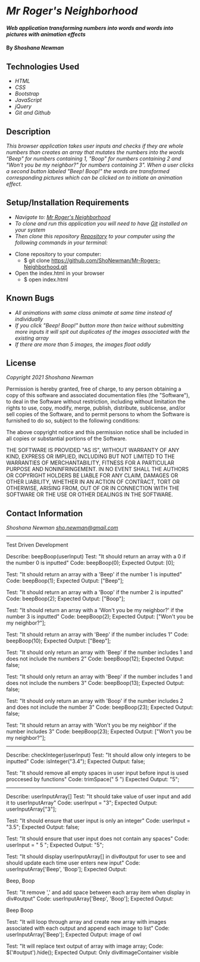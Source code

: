 # _Mr Roger's Neighborhood_

#### _Web application transforming numbers into words and words into pictures with animation effects_

#### By _**Shoshana Newman**_

## Technologies Used

* _HTML_
* _CSS_
* _Bootstrap_
* _JavaScript_
* _jQuery_
* _Git and Github_

## Description

_This browser application takes user inputs and checks if they are whole numbers than creates an array that mutates the numbers into the words "Beep" for numbers containing 1, "Boop" for numbers containing 2 and "Won't you be my neighbor?" for numbers containing 3". When a user clicks a second button labeled "Beep! Boop!" the words are transformed corresponding pictures which can be clicked on to initiate an animation effect._

## Setup/Installation Requirements

* _Navigate to: [Mr Roger's Neighborhood](https://shonewman.github.io/Mr-Rogers-Neighborhood/index.html "Mr Roger's Neighborhood")_
* _To clone and run this application you will need to have [Git](https://git-scm.com/"Git" "Git") installed on your system_
* _Then clone this repository [Repository](hhttps://github.com/ShoNewman/Mr-Rogers-Neighborhood.git "Repository") to your computer using the following commands in your terminal:_
- Clone repository to your computer:
  - $ git clone https://github.com/ShoNewman/Mr-Rogers-Neighborhood.git
- Open the index.html in your browser
  - $ open index.html

## Known Bugs

* _All animations with same class animate at same time instead of individually_
* _If you click "Beep! Boop!" button more than twice without submitting more inputs it will spit out duplicates of the images associated with the existing array_
* _If there are more than 5 images, the images float oddly_

## License

_Copyright 2021 Shoshana Newman_

Permission is hereby granted, free of charge, to any person obtaining a copy of this software and associated documentation files (the "Software"), to deal in the Software without restriction, including without limitation the rights to use, copy, modify, merge, publish, distribute, sublicense, and/or sell copies of the Software, and to permit persons to whom the Software is furnished to do so, subject to the following conditions:

The above copyright notice and this permission notice shall be included in all copies or substantial portions of the Software.

THE SOFTWARE IS PROVIDED "AS IS", WITHOUT WARRANTY OF ANY KIND, EXPRESS OR IMPLIED, INCLUDING BUT NOT LIMITED TO THE WARRANTIES OF MERCHANTABILITY, FITNESS FOR A PARTICULAR PURPOSE AND NONINFRINGEMENT. IN NO EVENT SHALL THE AUTHORS OR COPYRIGHT HOLDERS BE LIABLE FOR ANY CLAIM, DAMAGES OR OTHER LIABILITY, WHETHER IN AN ACTION OF CONTRACT, TORT OR OTHERWISE, ARISING FROM, OUT OF OR IN CONNECTION WITH THE SOFTWARE OR THE USE OR OTHER DEALINGS IN THE SOFTWARE.


## Contact Information

_Shoshana Newman [sho.newman@gmail.com](mailto:sho.newman@gmail.com)_

----------------------------------------
Test Driven Development

Describe: beepBoop(userInput)
Test: "It should return an array with a 0 if the number 0 is inputted"
Code: beepBoop(0);
Expected Output: [0];

Test: "It should return an array with a 'Beep' if the number 1 is inputted"
Code: beepBoop(1);
Expected Output: ["Beep"];

Test: "It should return an array with a 'Boop' if the number 2 is inputted"
Code: beepBoop(2);
Expected Output: ["Boop"];

Test: "It should return an array with a 'Won't you be my neighbor?' if the number 3 is inputted"
Code: beepBoop(2);
Expected Output: ["Won't you be my neighbor?"];

Test: "It should return an array with 'Beep' if the number includes 1"
Code: beepBoop(10);
Expected Output: ["Beep"];

Test: "It should only return an array with 'Beep' if the number includes 1 and does not include the numbers 2"
Code: beepBoop(12);
Expected Output: false;

Test: "It should only return an array with 'Beep' if the number includes 1 and does not include the numbers 3"
Code: beepBoop(13);
Expected Output: false;

Test: "It should only return an array with 'Boop' if the number includes 2 and does not include the number 3"
Code: beepBoop(23);
Expected Output: false;

Test: "It should return an array with 'Won't you be my neighbor' if the number includes 3"
Code: beepBoop(23);
Expected Output: ["Won't you be my neighbor?"];



-------------------------------------------------------
Describe: checkInteger(userInput)
Test: "It should allow only integers to be inputted"
Code: isInteger("3.4");
Expected Output: false;

Test: "It should remove all empty spaces in user input before input is used proccesed by functions"
Code: trimSpace("    5   ")
Expected Output: "5";

-------------------------------------------------------
Describe: userInputArray[]
Test: "It should take value of user input and add it to userInputArray"
Code: userInput = "3";
Expected Output: userInputArray["3"];

Test: "It should ensure that user input is only an integer"
Code: userInput = "3.5";
Expected Output: false;

Test: "It should ensure that user input does not contain any spaces"
Code: userInput = "   5   ";
Expected Output: "5";

Test: "It should display userInputArray[] in div#output for user to see and should update each time user enters new input"
Code: userInputArray['Beep', 'Boop'];
Expected Output: <div id="output">Beep, Boop</div>

Test: "It remove ',' and add space between each array item when display in div#output"
Code: userInputArray['Beep', 'Boop'];
Expected Output: <div id="output">Beep Boop</div>

Test: "It will loop through array and create new array with images associated with each output and append each image to list"
Code: userInputArray['Beep'];
Expected Output: image of owl

Test: "It will replace text output of array with image array;
Code: $('#output').hide();
Expected Output: Only div#imageContainer visible




